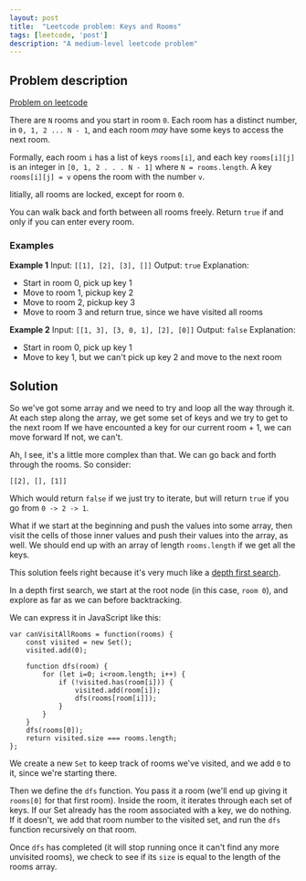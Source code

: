 ```yaml
---
layout: post
title:  "Leetcode problem: Keys and Rooms"
tags: [leetcode, 'post']
description: "A medium-level leetcode problem"
---
```


## Problem description

[Problem on leetcode](https://leetcode.com/problems/keys-and-rooms/)

There are `N` rooms and you start in room `0`. Each room has a distinct number, in `0, 1, 2 ... N - 1`, and each room *may* have some keys to access the next room. 

Formally, each room `i` has a list of keys `rooms[i]`, and each key `rooms[i][j]` is an integer in `[0, 1, 2 . . . N - 1]` where `N = rooms.length`. A key `rooms[i][j] = v` opens the room with the number `v`. 

Iitially, all rooms are locked, except for room `0`. 

You can walk back and forth between all rooms freely. Return `true` if and only if you can enter every room. 

### Examples

**Example 1**
Input: `[[1], [2], [3], []]`
Output: `true`
Explanation: 

* Start in room 0, pick up key 1
* Move to room 1, pickup key 2
* Move to room 2, pickup key 3
* Move to room 3 and return true, since we have visited all rooms

**Example 2**
Input: `[[1, 3], [3, 0, 1], [2], [0]]` 
Output: `false`
Explanation: 

* Start in room 0, pick up key 1 
* Move to key 1, but we can't pick up key 2 and move to the next room 

## Solution 

So we've got some array and we need to try and loop all the way through it. 
At each step along the array, we get some set of keys and we try to get to the next room 
If we have encounted a key for our current room + 1, we can move forward 
If not, we can't. 

Ah, I see, it's a little more complex than that. We can go back and forth through the rooms. So consider: 

`[[2], [], [1]]` 

Which would return `false` if we just try to iterate, but will return `true` if you go from `0 -> 2 -> 1`. 

What if we start at the beginning and push the values into some array, then visit the cells of those inner values and push their values into the array, as well. We should end up with an array of length `rooms.length` if we get all the keys. 

This solution feels right because it's very much like a [depth first search](https://en.wikipedia.org/wiki/Depth-first_search). 

In a depth first search, we start at the root node (in this case, `room 0`), and explore as far as we can before backtracking. 

We can express it in JavaScript like this: 

```
var canVisitAllRooms = function(rooms) {
    const visited = new Set();
    visited.add(0);

    function dfs(room) {
        for (let i=0; i<room.length; i++) {
            if (!visited.has(room[i])) {
                visited.add(room[i]);
                dfs(rooms[room[i]]);
            }
        }
    }
    dfs(rooms[0]);
    return visited.size === rooms.length;
};
```

We create a new `Set` to keep track of rooms we've visited, and we add `0` to it, since we're starting there. 

Then we define the `dfs` function. You pass it a room (we'll end up giving it `rooms[0]` for that first room). Inside the room, it iterates through each set of keys. If our Set already has the room associated with a key, we do nothing. If it doesn't, we add that room number to the visited set, and run the `dfs` function recursively on that room. 

Once `dfs` has completed (it will stop running once it can't find any more unvisited rooms), we check to see if its `size` is equal to the length of the rooms array. 